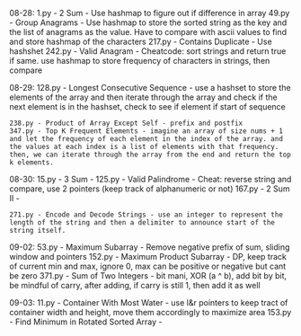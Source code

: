 08-28:
    1.py - 2 Sum - Use hashmap to figure out if difference in array 
    49.py - Group Anagrams - Use hashmap to store the sorted string as the key and the list of anagrams as the value. Have to compare with ascii values to find and store hashmap of the characters
    217.py - Contains Duplicate - Use hashshet
    242.py - Valid Anagram - Cheatcode: sort strings and return true if same. use hashmap to store frequency of characters in strings, then compare

08-29:
    128.py - Longest Consecutive Sequence - use a hashset to store the elements of the array and then iterate through the array and check if the next element is in the hashset, check to see if element if start of sequence
   
    238.py - Product of Array Except Self - prefix and postfix 
    347.py - Top K Frequent Elements - imagine an array of size nums + 1 and let the frequency of each element in the index of the array. and the values at each index is a list of elements with that frequency. then, we can iterate through the array from the end and return the top k elements.

08-30:
    15.py - 3 Sum - 
    125.py - Valid Palindrome - Cheat: reverse string and compare, use 2 pointers (keep track of alphanumeric or not)
    167.py - 2 Sum II - 
    
    271.py - Encode and Decode Strings - use an integer to represent the length of the string and then a delimiter to announce start of the string itself.

09-02:
    53.py - Maximum Subarray - Remove negative prefix of sum, sliding window and pointers
    152.py - Maximum Product Subarray - DP, keep track of current min and max, ignore 0, max can be positive or negative but cant be zero
    371.py - Sum of Two Integers - bit mani, XOR (a ^ b), add bit by bit, be mindful of carry, after adding, if carry is still 1, then add it as well

09-03:
    11.py - Container With Most Water - use l&r pointers to keep tract of container width and height, move them accordingly to maximize area
    153.py - Find Minimum in Rotated Sorted Array - 